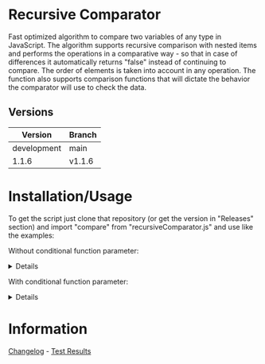 # Recursive Comparator
Fast optimized algorithm to compare two variables of any type in JavaScript. The algorithm supports recursive 
comparison with nested items and performs the operations in a comparative way - so that in case of differences 
it automatically returns "false" instead of continuing to compare. The order of elements is taken into account 
in any operation. The function also supports comparison functions that will dictate the behavior the comparator 
will use to check the data.

## Versions

| Version | Branch |
| ------- | ------ |
| development | main |
| 1.1.6 | v1.1.6 |

# Installation/Usage
To get the script just clone that repository (or get the version in "Releases" section) and import "compare" from "recursiveComparator.js" and use like the examples:

Without conditional function parameter:

<details>

```js
compare([{a: 1}], [{a: 1}]); //(May be equal) True
compare([[1]], [[3]]); //(May be equal) False
```

</details>

With conditional function parameter:

<details>

```js
compare([{a: 1}], [{a: 1}], (a, b) => !compare(a, b)); //(May pass in the function parameters) False
compare([{a: 1}], [{a: 1}], (a, b) => compare(a, b)); //(May pass in the function parameters) True
```

</details>

# Information
<a href="./info/Changelog.md">Changelog</a> - <a href="./info/TestResults.md">Test Results</a>


